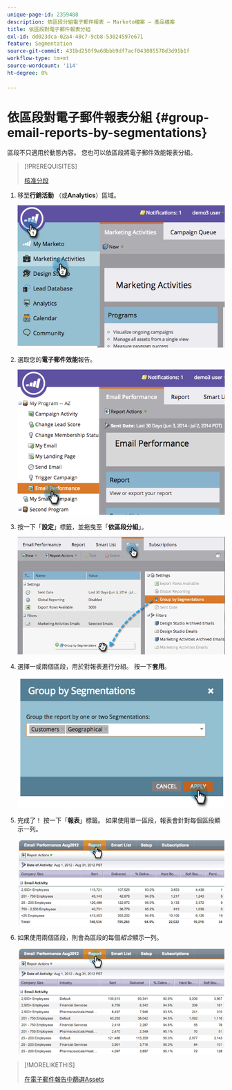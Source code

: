 ```yaml
---
unique-page-id: 2359488
description: 依區段分組電子郵件報表 — Marketo檔案 — 產品檔案
title: 依區段對電子郵件報表分組
exl-id: dd023dca-02a4-40c7-9cb8-53024597e671
feature: Segmentation
source-git-commit: 431bd258f9a68bbb9df7acf043085578d3d91b1f
workflow-type: tm+mt
source-wordcount: '114'
ht-degree: 0%

---
```


# 依區段對電子郵件報表分組 {#group-email-reports-by-segmentations}

區段不只適用於動態內容。 您也可以依區段將電子郵件效能報表分組。

>[!PREREQUISITES]
>
>[核准分段](/help/marketo/product-docs/personalization/segmentation-and-snippets/segmentation/approve-a-segmentation.md)

1. 移至&#x200B;**行銷活動** （或&#x200B;**Analytics**）區域。

   ![](assets/image2014-9-16-9-3a15-3a58.png)

1. 選取您的&#x200B;**電子郵件效能**&#x200B;報告。

   ![](assets/image2014-9-16-9-3a16-3a6.png)

1. 按一下「**設定**」標籤，並拖曳至「**依區段分組**」。

   ![](assets/image2014-9-16-9-3a16-3a59.png)

1. 選擇一或兩個區段，用於對報表進行分組。 按一下&#x200B;**套用**。

   ![](assets/image2014-9-16-9-3a17-3a9.png)

1. 完成了！ 按一下「**報表**」標籤。 如果使用單一區段，報表會針對每個區段顯示一列。

   ![](assets/image2014-9-16-9-3a17-3a17.png)

1. 如果使用兩個區段，則會為區段的每個&#x200B;_組合_&#x200B;顯示一列。

   ![](assets/image2014-9-16-9-3a17-3a26.png)

>[!MORELIKETHIS]
>
>[在電子郵件報告中篩選Assets](/help/marketo/product-docs/reporting/basic-reporting/report-activity/filter-assets-in-an-email-report.md)
